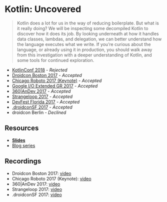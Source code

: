 # Kotlin: Uncovered

> Kotlin does a lot for us in the way of reducing boilerplate. But what is it really doing? We will be inspecting some decompiled Kotlin to discover how it does its job. By looking underneath at how it handles data classes, lambdas, and delegation, we can better understand how the language executes what we write. If you’re curious about the language, or already using it in production, you should walk away from this investigation with a deeper understanding of Kotlin, and some tools for continued exploration.

- [KotlinConf 2018](https://kotlinconf.com/2018/) - _Rejected_
- [Droidcon Boston 2017](http://www.droidcon-boston.com/dcbos17/) - _Accepted_
- [Chicago Roboto 2017 (Keynote)](http://chicagoroboto.com/) - _Accepted_
- [Google I/O Extended GR 2017](http://www.ioextendedgr.com/) - _Accepted_
- [360|AnDev 2017](https://360andev.com/) - _Accepted_
- [Strangeloop 2017](https://www.thestrangeloop.com/) - _Accepted_
- [DevFest Florida 2017](https://devfestflorida.org/) - _Accepted_
- [.droidconSF 2017](https://sf.droidcon.com/) - _Accepted_
- droidcon Berlin - _Declined_

## Resources

-   **[Slides](https://speakerdeck.com/vgonda/kotlin-uncovered-november-2017)**
-   [Blog series](https://collectiveidea.com/blog/archives/2017/05/16/kotlin-uncovered-part-1)

## Recordings

-   Droidcon Boston 2017: [video](https://news.realm.io/news/kotlin-does-java-droidcon-boston-2017-gonda/)
-   Chicago Roboto 2017 (Keynote): [video](https://vimeo.com/217569130)
-   360|AnDev 2017: [video](https://academy.realm.io/posts/360-andev-2017-victoria-gonda-kotlin-uncovered/)
-   Strangeloop 2017: [video](https://youtu.be/_qQ6fchwKfM)
-   .droidconSF 2017: [video](https://youtu.be/8GhBDMKtEdM)
